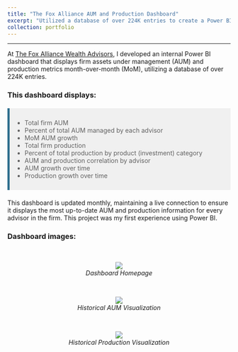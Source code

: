 ```yaml
---
title: "The Fox Alliance AUM and Production Dashboard"
excerpt: "Utilized a database of over 224K entries to create a Power BI dashboard that visualized firm KPIs"
collection: portfolio
---
```

------
At [The Fox Alliance Wealth Advisors](https://www.foxalliancewealth.com/), I developed an internal Power BI dashboard that displays firm assets under management (AUM) and production metrics month-over-month (MoM), utilizing a database of over 224K entries.

### This dashboard displays:

<style>
  blockquote {
    padding: 10px;
    background-color: #f0f0f0;
    border-left: 5px solid #31708f;
    margin: 20px 0;
  }
</style>

> - Total firm AUM
> - Percent of total AUM managed by each advisor
> - MoM AUM growth
> - Total firm production
> - Percent of total production by product (investment) category
> - AUM and production correlation by advisor
> - AUM growth over time
> - Production growth over time

This dashboard is updated monthly, maintaining a live connection to ensure it displays the most up-to-date AUM and production information for every advisor in the firm. This project was my first experience using Power BI.

### Dashboard images:

<br>

<p align="center">
  <img src="https://chamberlainlondon.github.io/images/TFA Dashboard 1.png">
  <br>
  <em>Dashboard Homepage</em>
</p>

<br>

<p align="center">
  <img src="https://chamberlainlondon.github.io/images/TFA Dashboard 2.png">
  <br>
  <em>Historical AUM Visualization</em>
</p>

<br>

<p align="center">
  <img src="https://chamberlainlondon.github.io/images/TFA Dashboard 3.png">
  <br>
  <em>Historical Production Visualization</em>
</p>

